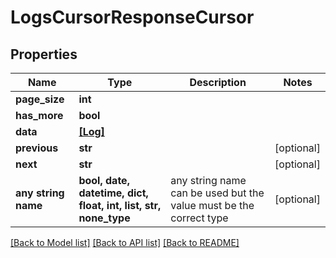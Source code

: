# LogsCursorResponseCursor


## Properties
Name | Type | Description | Notes
------------ | ------------- | ------------- | -------------
**page_size** | **int** |  | 
**has_more** | **bool** |  | 
**data** | [**[Log]**](Log.md) |  | 
**previous** | **str** |  | [optional] 
**next** | **str** |  | [optional] 
**any string name** | **bool, date, datetime, dict, float, int, list, str, none_type** | any string name can be used but the value must be the correct type | [optional]

[[Back to Model list]](../README.md#documentation-for-models) [[Back to API list]](../README.md#documentation-for-api-endpoints) [[Back to README]](../README.md)


